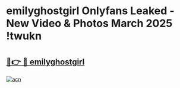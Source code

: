 # emilyghostgirl Onlyfans Leaked - New Video & Photos March 2025 !twukn

# <h2><a href="https://1n6k0d.iuczelnia.edu.pl?title=emilyghostgirl&ref=twukn">🔗👉 🔴 emilyghostgirl</a></h2>

[![acn](https://github.com/user-attachments/assets/0f9c940e-d8b0-45ae-aac7-cd30a18b3e1c)](https://1n6k0d.iuczelnia.edu.pl?title=emilyghostgirl&ref=twukn)

